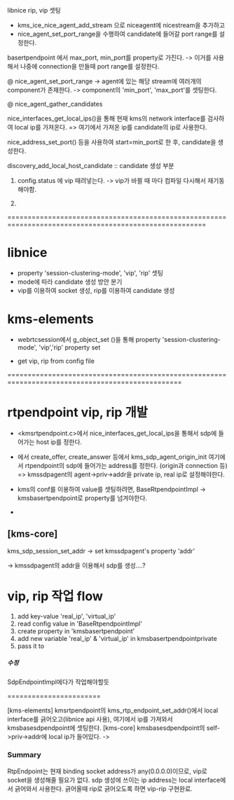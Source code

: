 libnice
rip, vip 셋팅

- kms_ice_nice_agent_add_stream 으로 niceagent에 nicestream을 추가하고
- nice_agent_set_port_range을 수행하여 candidate에 들어갈 port range를 설정한다.

basertpendpoint 에서 max_port, min_port를 property로 가진다.
-> 이거를 사용해서 나중에 connection을 만들때 port range를 설정한다.

@ nice_agent_set_port_range
-> agent에 있는 해당 stream에 여러개의 component가 존재한다.
-> component의 'min_port', 'max_port'를 셋팅한다.

@ nice_agent_gather_candidates

nice_interfaces_get_local_ips()을 통해 현재 kms의 network interface를 검사하여 local ip를 가져온다.
=> 여기에서 가져온 ip를 candidate의 ip로 사용한다.

nice_address_set_port() 등을 사용하여
start=min_port로 한 후, candidate을 생성한다.

discovery_add_local_host_candidate :: candidate 생성 부분

1) config.status 에 vip 때려넣는다.
-> vip가 바뀔 때 마다 컴파일 다시해서 재기동해야함.

2)

=======================================================================================================
# libnice
- property 'session-clustering-mode', 'vip', 'rip' 셋팅
- mode에 따라 candidate 생성 방안 분기
- vip를 이용하여 socket 생성, rip를 이용하여 candidate 생성



# kms-elements
- webrtcsession에서
g_object_set ()을 통해 property 'session-clustering-mode', 'vip','rip' property set

- get vip, rip from config file

=================================================================================================





# rtpendpoint vip, rip 개발

- <kmsrtpendpoint.c>에서 nice_interfaces_get_local_ips을 통해서 sdp에 들어가는 host ip를 정한다.
- <kms-core> <kmssdpagent>에서 create_offer, create_answer 등에서 kms_sdp_agent_origin_init 여기에서 rtpendpoint의 sdp에 들어가는 address를 정한다. (origin과 connection 등)
=> kmssdpagent의 agent->priv->addr을 private ip, real ip로 설정해야한다.

- kms의 conf를 이용하여 value를 셋팅하려면, BaseRtpendpointImpl -> kmsbasertpendpoint로 property를 넘겨야한다.


-
[kms-core]
-
  <kmsbasesdpendpoint> kms_sdp_session_set_addr ->
  <kmssdpsession> set kmssdpagent's property 'addr'

->
kmssdpagent의 addr을 이용해서 sdp를 생성....?


# <RtpEndpoint> vip, rip 작업 flow
1) add key-value 'real_ip', 'virtual_ip'
2) read config value in 'BaseRtpendpointImpl'
3) create property in 'kmsbasertpendpoint'
4) add new variable 'real_ip' & 'virtual_ip' in kmsbasertpendpointprivate
5) pass it to


##### 수정
SdpEndpointImpl에다가 작업해야할듯

=======================



[kms-elements] kmsrtpendpoint의 kms_rtp_endpoint_set_addr()에서 local interface를 긁어오고(libnice api 사용), 여기에서 ip를 가져와서 kmsbasesdpendpoint에 셋팅한다.
[kms-core] kmsbasesdpendpoint의 self->priv->addr에 local ip가 들어있다.
->

### Summary
RtpEndpoint는 현재 binding socket address가 any(0.0.0.0)이므로, vip로 socket을 생성해줄 필요가 없다.
sdp 생성에 쓰이는 ip address는 local interface에서 긁어와서 사용한다.
긁어올때 rip로 긁어오도록 하면 vip-rip 구현완료.
